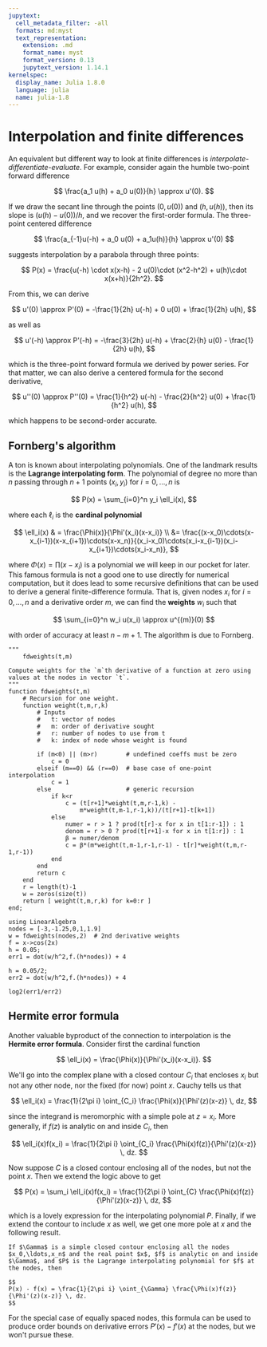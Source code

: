 ```yaml
---
jupytext:
  cell_metadata_filter: -all
  formats: md:myst
  text_representation:
    extension: .md
    format_name: myst
    format_version: 0.13
    jupytext_version: 1.14.1
kernelspec:
  display_name: Julia 1.8.0
  language: julia
  name: julia-1.8
---
```


# Interpolation and finite differences

An equivalent but different way to look at finite differences is *interpolate-differentiate-evaluate*. For example, consider again the humble two-point forward difference

$$
\frac{a_1 u(h) + a_0 u(0)}{h}  \approx u'(0). 
$$

If we draw the secant line through the points $(0,u(0))$ and $(h,u(h))$, then its slope is $(u(h)-u(0))/h$, and we recover the first-order formula. The three-point centered difference 

$$
\frac{a_{-1}u(-h) + a_0 u(0) + a_1u(h)}{h} \approx u'(0) 
$$

suggests interpolation by a parabola through three points:

$$
P(x) = \frac{u(-h) \cdot x(x-h) - 2 u(0)\cdot (x^2-h^2) + u(h)\cdot x(x+h)}{2h^2}. 
$$

From this, we can derive

$$
u'(0) \approx P'(0) = -\frac{1}{2h} u(-h) + 0 u(0) + \frac{1}{2h} u(h), 
$$

as well as

$$
u'(-h) \approx P'(-h) = -\frac{3}{2h} u(-h) + \frac{2}{h} u(0) - \frac{1}{2h} u(h), 
$$

which is the three-point forward formula we derived by power series. For that matter, we can also derive a centered formula for the second derivative,

$$
u''(0) \approx P''(0) = \frac{1}{h^2} u(-h) - \frac{2}{h^2} u(0) + \frac{1}{h^2} u(h),
$$

which happens to be second-order accurate.

## Fornberg's algorithm

A ton is known about interpolating polynomials. One of the landmark results is the **Lagrange interpolating form**. The polynomial of degree no more than $n$ passing through $n+1$ points $(x_i,y_i)$ for $i=0,\ldots,n$ is 

$$
P(x) = \sum_{i=0}^n y_i \ell_i(x), 
$$

where each $\ell_i$ is the **cardinal polynomial** 

$$
\ell_i(x) & = \frac{\Phi(x)}{\Phi'(x_i)(x-x_i)} \\ 
&= \frac{(x-x_0)\cdots(x-x_{i-1})(x-x_{i+1})\cdots(x-x_n)}{(x_i-x_0)\cdots(x_i-x_{i-1})(x_i-x_{i+1})\cdots(x_i-x_n)},
$$

where $\Phi(x)=\prod (x-x_i)$ is a polynomial we will keep in our pocket for later. This famous formula is not a good one to use directly for numerical computation, but it does lead to some recursive definitions that can be used to derive a general finite-difference formula. That is, given nodes $x_i$ for $i=0,\ldots,n$ and a derivative order $m$, we can find the **weights** $w_i$ such that

$$
\sum_{i=0}^n w_i u(x_i) \approx u^{(m)}(0)
$$

with order of accuracy at least $n-m+1$. The algorithm is due to Fornberg.

```{code-cell} julia
"""
    fdweights(t,m)

Compute weights for the `m`th derivative of a function at zero using
values at the nodes in vector `t`.
"""
function fdweights(t,m)
    # Recursion for one weight. 
    function weight(t,m,r,k)
        # Inputs
        #   t: vector of nodes 
        #   m: order of derivative sought 
        #   r: number of nodes to use from t 
        #   k: index of node whose weight is found

        if (m<0) || (m>r)        # undefined coeffs must be zero
            c = 0
        elseif (m==0) && (r==0)  # base case of one-point interpolation
            c = 1
        else                     # generic recursion
            if k<r
                c = (t[r+1]*weight(t,m,r-1,k) -
                    m*weight(t,m-1,r-1,k))/(t[r+1]-t[k+1])
            else
                numer = r > 1 ? prod(t[r]-x for x in t[1:r-1]) : 1
                denom = r > 0 ? prod(t[r+1]-x for x in t[1:r]) : 1
                β = numer/denom
                c = β*(m*weight(t,m-1,r-1,r-1) - t[r]*weight(t,m,r-1,r-1))
            end
        end
        return c
    end
    r = length(t)-1
    w = zeros(size(t))
    return [ weight(t,m,r,k) for k=0:r ]
end;
```


```{code-cell} julia
using LinearAlgebra
nodes = [-3,-1.25,0,1,1.9]
w = fdweights(nodes,2)  # 2nd derivative weights
f = x->cos(2x)
h = 0.05; 
err1 = dot(w/h^2,f.(h*nodes)) + 4
```

```{code-cell}
h = 0.05/2; 
err2 = dot(w/h^2,f.(h*nodes)) + 4
```

```{code-cell}
log2(err1/err2)
```

## Hermite error formula

Another valuable byproduct of the connection to interpolation is the **Hermite error formula**. Consider first the cardinal function 

$$
\ell_i(x) = \frac{\Phi(x)}{\Phi'(x_i)(x-x_i)}. 
$$

We'll go into the complex plane with a closed contour $C_i$ that encloses $x_i$ but not any other node, nor the fixed (for now) point $x$. Cauchy tells us that

$$
\ell_i(x) = \frac{1}{2\pi i} \oint_{C_i} \frac{\Phi(x)}{\Phi'(z)(x-z)} \, dz,
$$

since the integrand is meromorphic with a simple pole at $z=x_i$. More generally, if $f(z)$ is analytic on and inside $C_i$, then

$$
\ell_i(x)f(x_i) = \frac{1}{2\pi i} \oint_{C_i} \frac{\Phi(x)f(z)}{\Phi'(z)(x-z)} \, dz.
$$

Now suppose $C$ is a closed contour enclosing all of the nodes, but not the point $x$. Then we extend the logic above to get 

$$
P(x) = \sum_i \ell_i(x)f(x_i) = \frac{1}{2\pi i} \oint_{C} \frac{\Phi(x)f(z)}{\Phi'(z)(x-z)} \, dz,
$$

which is a lovely expression for the interpolating polynomial $P$. Finally, if we extend the contour to include $x$ as well, we get one more pole at $x$ and the following result.

```{prf:theorem} Hermite error formula
If $\Gamma$ is a simple closed contour enclosing all the nodes $x_0,\ldots,x_n$ and the real point $x$, $f$ is analytic on and inside $\Gamma$, and $P$ is the Lagrange interpolating polynomial for $f$ at the nodes, then 

$$
P(x) - f(x) = \frac{1}{2\pi i} \oint_{\Gamma} \frac{\Phi(x)f(z)}{\Phi'(z)(x-z)} \, dz. 
$$
```

For the special case of equally spaced nodes, this formula can be used to produce order bounds on derivative errors $P'(x)-f'(x)$ at the nodes, but we won't pursue these.